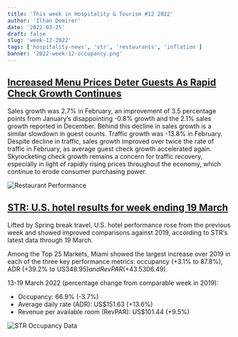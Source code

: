 ```yaml
---
title: 'This week in Hospitality & Tourism #12 2022'
author: 'Ilhan Demirer'
date: '2022-03-25'
draft: false
slug: 'week-12-2022'
tags: ['hospitality-news', 'str', 'restaurants', 'inflation']
banner: '2022-week-12-occupancy.png'
---
```


## [Increased Menu Prices Deter Guests As Rapid Check Growth Continues](https://blog.blackboxintelligence.com/increased-menu-prices-deter-guests-despite-rapid-check-growth)

Sales growth was 2.7% in February, an improvement of 3.5 percentage points from January’s disappointing -0.8% growth and the 2.1% sales growth reported in December. Behind this decline in sales growth is a similar slowdown in guest counts. Traffic growth was -13.8% in February. Despite decline in traffic, sales growth improved over twice the rate of traffic in February, as average guest check growth accelerated again. Skyrocketing check growth remains a concern for traffic recovery, especially in light of rapidly rising prices throughout the economy, which continue to erode consumer purchasing power.

![Restaurant Performance](/images/blogimages/2022-week-12-restaurants.png)

## [STR: U.S. hotel results for week ending 19 March](https://str.com/press-release/str-us-hotel-results-week-ending-19-march)

Lifted by Spring break travel, U.S. hotel performance rose from the previous week and showed improved comparisons against 2019, according to STR‘s latest data through 19 March.

Among the Top 25 Markets, Miami showed the largest increase over 2019 in each of the three key performance metrics: occupancy (+3.1% to 87.8%), ADR (+39.2% to US$348.95) and RevPAR (+43.5% to US$306.49).

13-19 March 2022 (percentage change from comparable week in 2019):

- Occupancy: 66.9% (-3.7%)
- Average daily rate (ADR): US$151.63 (+13.6%)
- Revenue per available room (RevPAR): US$101.44 (+9.5%)

![STR Occupancy Data](/images/blogimages/2022-week-12-occupancy.png)
